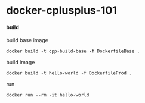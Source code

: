 # docker-cplusplus-101

#### build

build base image
```
docker build -t cpp-build-base -f DockerfileBase .
```

build image
```
docker build -t hello-world -f DockerfileProd .
```

run
```
docker run --rm -it hello-world
```
